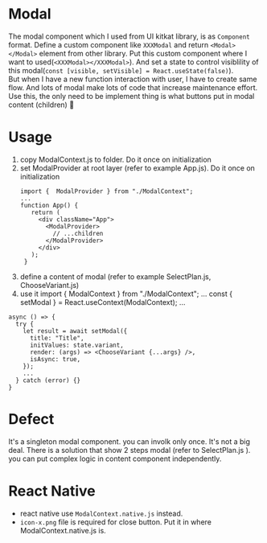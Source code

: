 # Modal

The modal component which I used from UI kitkat library, is as `Component` format. Define a custom component like `XXXModal` and return `<Modal></Modal>` element from other library. Put this custom component where I want to used(`<XXXModal></XXXModal>`). And set a state to control visiblility of this modal(`const [visible, setVisible] = React.useState(false)`).  
But when I have a new function interaction with user, I have to create same flow. And lots of modal make lots of code that increase maintenance effort.
Use this, the only need to be implement thing is what buttons put in modal content (children) 🤗

# Usage

1. copy ModalContext.js to folder. Do it once on initialization
2. set ModalProvider at root layer (refer to example App.js). Do it once on initialization
   ```react
   import {  ModalProvider } from "./ModalContext";
   ...
   function App() {
      return (
        <div className="App">
          <ModalProvider>
            // ...children
          </ModalProvider>
        </div>
      );
    }
   ```
3. define a content of modal (refer to example SelectPlan.js, ChooseVariant.js)
4. use it
   import { ModalContext } from "./ModalContext";
   ...
   const { setModal } = React.useContext(ModalContext);
   ...

```react
async () => {
  try {
    let result = await setModal({
      title: "Title",
      initValues: state.variant,
      render: (args) => <ChooseVariant {...args} />,
      isAsync: true,
    });
    ...
  } catch (error) {}
}
```

# Defect

It's a singleton modal component. you can involk only once. It's not a big deal. There is a solution that show 2 steps modal (refer to SelectPlan.js ). you can put complex logic in content component independently.

# React Native

- react native use `ModalContext.native.js` instead.
- `icon-x.png` file is required for close button. Put it in where ModalContext.native.js is.
